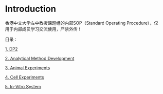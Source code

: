 # Introduction

香港中文大学左中教授课题组的内部SOP（Standard Operating Procedure），仅用于内部成员学习交流使用，严禁外传！

目录：

[1. DP2](DP2/index.md)

[2. Analytical Method Development](AnalyticalMethods/index.md)

[3. Animal Experiments](AnimalExperiments/index.md)

[4. Cell Experiments](CellsExperiments/index.md)

[5. In-Vitro System](in-VitroSystem/index.md)
